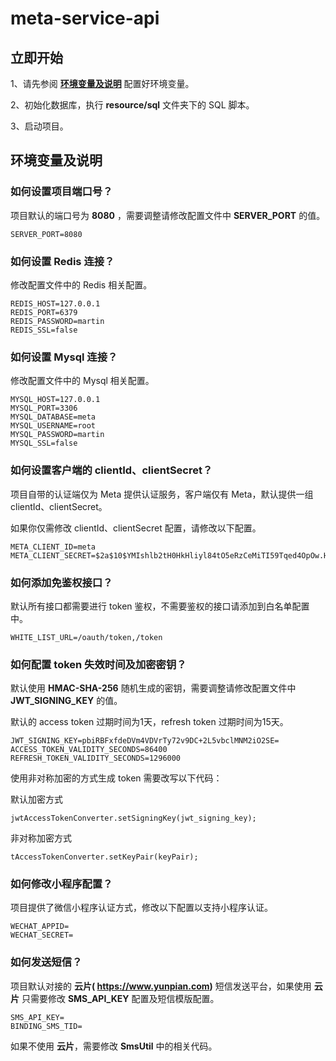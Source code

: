 # meta-service-api

## 立即开始

1、请先参阅 **[环境变量及说明](https://github.com/delaywork/meta-service-api#%E7%8E%AF%E5%A2%83%E5%8F%98%E9%87%8F%E5%8F%8A%E8%AF%B4%E6%98%8E)** 配置好环境变量。

2、初始化数据库，执行 **resource/sql** 文件夹下的 SQL 脚本。

3、启动项目。


## 环境变量及说明

### 如何设置项目端口号？

项目默认的端口号为 **8080** ，需要调整请修改配置文件中 **SERVER_PORT** 的值。
```properties
SERVER_PORT=8080
```

### 如何设置 Redis 连接？

修改配置文件中的 Redis 相关配置。
```properties
REDIS_HOST=127.0.0.1
REDIS_PORT=6379
REDIS_PASSWORD=martin
REDIS_SSL=false
```

### 如何设置 Mysql 连接？

修改配置文件中的 Mysql 相关配置。
```properties
MYSQL_HOST=127.0.0.1
MYSQL_PORT=3306
MYSQL_DATABASE=meta
MYSQL_USERNAME=root
MYSQL_PASSWORD=martin
MYSQL_SSL=false
```

### 如何设置客户端的 clientId、clientSecret？

项目自带的认证端仅为 Meta 提供认证服务，客户端仅有 Meta，默认提供一组 clientId、clientSecret。

如果你仅需修改 clientId、clientSecret 配置，请修改以下配置。
```properties
META_CLIENT_ID=meta
META_CLIENT_SECRET=$2a$10$YMIshlb2tH0HkHliyl84tO5eRzCeMiTI59Tqed4OpOw.HjkGZvE7i
```

### 如何添加免鉴权接口？

默认所有接口都需要进行 token 鉴权，不需要鉴权的接口请添加到白名单配置中。
```properties
WHITE_LIST_URL=/oauth/token,/token
```

### 如何配置 token 失效时间及加密密钥？

默认使用 **HMAC-SHA-256** 随机生成的密钥，需要调整请修改配置文件中 **JWT_SIGNING_KEY** 的值。

默认的 access token 过期时间为1天，refresh token 过期时间为15天。
```properties
JWT_SIGNING_KEY=pbiRBFxfdeDVm4VDVrTy72v9DC+2L5vbclMNM2iO2SE=
ACCESS_TOKEN_VALIDITY_SECONDS=86400
REFRESH_TOKEN_VALIDITY_SECONDS=1296000
```
使用非对称加密的方式生成 token 需要改写以下代码：

默认加密方式
```
jwtAccessTokenConverter.setSigningKey(jwt_signing_key);
```
非对称加密方式
```
tAccessTokenConverter.setKeyPair(keyPair);
```

### 如何修改小程序配置？

项目提供了微信小程序认证方式，修改以下配置以支持小程序认证。
```properties
WECHAT_APPID=
WECHAT_SECRET=
```

### 如何发送短信？

项目默认对接的 **云片( https://www.yunpian.com)** 短信发送平台，如果使用 **云片** 只需要修改 **SMS_API_KEY** 配置及短信模版配置。
```properties
SMS_API_KEY=
BINDING_SMS_TID=
```
如果不使用 **云片**，需要修改 **SmsUtil** 中的相关代码。










